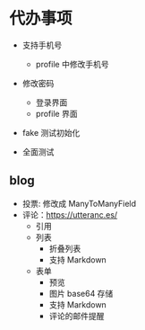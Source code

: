 # 代办事项

- 支持手机号

  - profile 中修改手机号

- 修改密码

  - 登录界面
  - profile 界面

- fake 测试初始化
- 全面测试

## blog

- 投票: 修改成 ManyToManyField
- 评论：https://utteranc.es/
  - 引用
  - 列表
    - 折叠列表
    - 支持 Markdown
  - 表单
    - 预览
    - 图片 base64 存储
    - 支持 Markdown
    - 评论的邮件提醒
